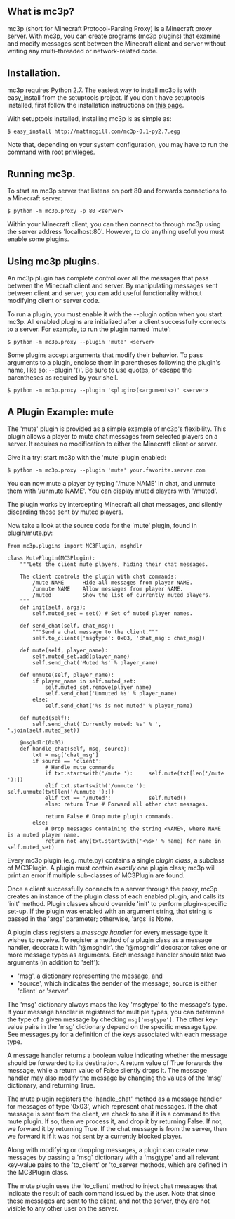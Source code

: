 
## What is mc3p?

mc3p (short for Minecraft Protocol-Parsing Proxy) is a Minecraft proxy
server. With mc3p, you can create programs (mc3p plugins) that examine
and modify messages sent between the Minecraft client and server without
writing any multi-threaded or network-related code.

## Installation.

mc3p requires Python 2.7. The easiest way to install mc3p is with
easy_install from the setuptools project. If you don't have setuptools
installed, first follow the installation instructions on
[this page](http://pypi.python.org/pypi/setuptools).

With setuptools installed, installing mc3p is as simple as:

    $ easy_install http://mattmcgill.com/mc3p-0.1-py2.7.egg

Note that, depending on your system configuration, you may have to run
the command with root privileges.

## Running mc3p.

To start an mc3p server that listens on port 80 and forwards connections
to a Minecraft server:

    $ python -m mc3p.proxy -p 80 <server>

Within your Minecraft client, you can then connect to <server> through
mc3p using the server address 'localhost:80'. However, to do anything useful
you must enable some plugins.

## Using mc3p plugins.

An mc3p plugin has complete control over all the messages that pass between
the Minecraft client and server. By manipulating messages sent between client
and server, you can add useful functionality without modifying client or server
code.

To run a plugin, you must enable it with the --plugin <name> option when you start mc3p.
All enabled plugins are initialized after a client successfully connects to a server.
For example, to run the plugin named 'mute':

    $ python -m mc3p.proxy --plugin 'mute' <server>

Some plugins accept arguments that modify their behavior. To pass arguments
to a plugin, enclose them in parentheses following the plugin's name, like so:
--plugin '<name>(<arguments>)'. Be sure to use quotes, or escape the parentheses
as required by your shell.

    $ python -m mc3p.proxy --plugin '<plugin>(<arguments>)' <server>

## A Plugin Example: mute

The 'mute' plugin is provided as a simple example of mc3p's flexibility.
This plugin allows a player to mute chat messages from selected players on a
server. It requires no modification to either the Minecraft client or server.

Give it a try: start mc3p with the 'mute' plugin enabled:

    $ python -m mc3p.proxy --plugin 'mute' your.favorite.server.com

You can now mute a player by typing '/mute NAME' in chat,
and unmute them with '/unmute NAME'. You can display muted players with '/muted'.

The plugin works by intercepting Minecraft all chat messages, and silently
discarding those sent by muted players.

Now take a look at the source code for the 'mute' plugin, found in plugin/mute.py:

    from mc3p.plugins import MC3Plugin, msghdlr

    class MutePlugin(MC3Plugin):
        """Lets the client mute players, hiding their chat messages.
        
        The client controls the plugin with chat commands:
            /mute NAME      Hide all messages from player NAME.
            /unmute NAME    Allow messages from player NAME.
            /muted          Show the list of currently muted players.
        """
        def init(self, args):
            self.muted_set = set() # Set of muted player names.

        def send_chat(self, chat_msg):
            """Send a chat message to the client."""
            self.to_client({'msgtype': 0x03, 'chat_msg': chat_msg})

        def mute(self, player_name):
            self.muted_set.add(player_name)
            self.send_chat('Muted %s' % player_name)

        def unmute(self, player_name):
            if player_name in self.muted_set:
                self.muted_set.remove(player_name)
                self.send_chat('Unmuted %s' % player_name)
            else:
                self.send_chat('%s is not muted' % player_name)

        def muted(self):
            self.send_chat('Currently muted: %s' % ', '.join(self.muted_set))

        @msghdlr(0x03)
        def handle_chat(self, msg, source):
            txt = msg['chat_msg']
            if source == 'client':
                # Handle mute commands
                if txt.startswith('/mute '):     self.mute(txt[len('/mute '):])
                elif txt.startswith('/unmute '): self.unmute(txt[len('/unmute '):])
                elif txt == '/muted':            self.muted()
                else: return True # Forward all other chat messages.

                return False # Drop mute plugin commands.
            else:
                # Drop messages containing the string <NAME>, where NAME is a muted player name.
                return not any(txt.startswith('<%s>' % name) for name in self.muted_set)

Every mc3p plugin (e.g. mute.py) contains a single *plugin class*, a
subclass of MC3Plugin. A plugin must contain *exactly* one plugin class;
mc3p will print an error if multiple sub-classes of MC3Plugin are found.

Once a client successfully connects to a server through the proxy, mc3p
creates an instance of the plugin class of each enabled plugin, and calls its
'init' method. Plugin classes should override 'init' to perform plugin-specific
set-up. If the plugin was enabled with an argument string, that string is passed in
the 'args' parameter; otherwise, 'args' is None.

A plugin class registers a *message handler* for every message type it wishes
to receive. To register a method of a plugin class as a message handler, decorate
it with '@msghdlr'. the '@msghdlr' decorator takes one or more message types
as arguments. Each message handler should take two arguments (in addition to 'self'):

* 'msg', a dictionary representing the message, and
* 'source', which indicates the sender of the message; source is either
  'client' or 'server'.

The 'msg' dictionary always maps the key 'msgtype' to the message's type. If
your message handler is registered for multiple types, you can determine the type
of a given message by checking `msg['msgtype']`. The other key-value pairs
in the 'msg' dictionary depend on the specific message type. See messages.py
for a definition of the keys associated with each message type.

A message handler returns a boolean value indicating whether the message should
be forwarded to its destination. A return value of True forwards the message,
while a return value of False silently drops it. The message handler may also
modify the message by changing the values of the 'msg' dictionary, and
returning True.

The mute plugin registers the 'handle_chat' method as a message handler for
messages of type '0x03', which represent chat messages. If the chat message
is sent from the client, we check to see if it is a command to the mute plugin.
If so, then we process it, and drop it by returning False. If not, we forward it
by returning True. If the chat message is from the server, then we forward it
if it was not sent by a currently blocked player.

Along with modifying or dropping messages, a plugin can create new messages
by passing a 'msg' dictionary with a 'msgtype' and all relevant key-value pairs
to the 'to_client' or 'to_server methods, which are defined in the MC3Plugin class.

The mute plugin uses the 'to_client' method to inject chat messages that indicate
the result of each command issued by the user. Note that since these messages
are sent to the client, and not the server, they are not visible to any other
user on the server.

